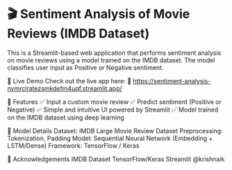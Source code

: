 # 🎬 Sentiment Analysis of Movie Reviews (IMDB Dataset)

This is a Streamlit-based web application that performs sentiment analysis on movie reviews using a model trained on the IMDB dataset. The model classifies user input as Positive or Negative sentiment.

🚀 Live Demo
Check out the live app here: 🔗 https://sentiment-analysis-nvmrclratezsmkdefm4uqf.streamlit.app/

📌 Features
✅ Input a custom movie review
✅ Predict sentiment (Positive or Negative)
✅ Simple and intuitive UI powered by Streamlit
✅ Model trained on the IMDB dataset using deep learning

🧠 Model Details
Dataset: IMDB Large Movie Review Dataset
Preprocessing: Tokenization, Padding
Model: Sequential Neural Network (Embedding + LSTM/Dense)
Framework: TensorFlow / Keras

🙌 Acknowledgements
IMDB Dataset
TensorFlow/Keras
Streamlit
@krishnaik
